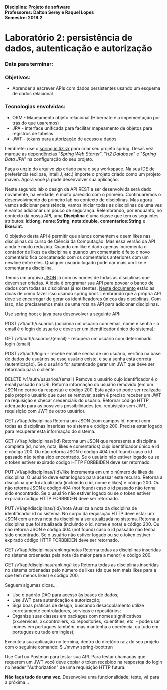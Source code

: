 **Disciplina: Projeto de software<br>
Professores: Dalton Serey e Raquel Lopes<br>
Semestre: 2019.2**

# Laboratório 2: persistência de dados, autenticação e autorização
### Data para terminar:

### Objetivos:
* Aprender a escrever APIs com dados persistentes usando um esquema de dados relacional 

### Tecnologias envolvidas:
* ORM - Mapeamento objeto relacional (Hibernate é a impementação por trás do que usaremos)
* JPA - interface unificada para facilitar mapeamento de objetos para registros de tabelas
* JWT - tokans para autorização de acesso a dados

Lembrete: use o [spring initizlizr](https://start.spring.io) para criar seu projeto spring. Desas vez marque as dependências "_Spring Web Starter_", "_H2 Database_" e "_Spring Data JPA_" na configuração do seu projeto.

Faça o unzip do arquivo zip criado para o seu workspace. Na sua IDE de preferência (eclipse, IntelliJ, etc.) importe o projeto criado como um projeto maven. Agora você já pode desenvolver sua aplicação.

Neste segundo lab o design da API REST a ser desenvolvida será dado novamente, na verdade, é muito parecido com o primeiro. Continuaremos o desenvolvimento do primeiro lab no contexto de disciplinas. Mas agora vamos adicionar persistência, vamos iniciar todas as disciplinas de uma vez e vamos adicionar um pouco de segurança. Relembrando, por enquanto, no contexto da nossa API, uma **Disciplina** é uma classe que tem os seguintes atributos: **id:long**, **nome:String**, **nota:double**, **comentarios:String** e **likes:int**.

O objetivo desta API é permitir que alunos comentem e deem likes nas disciplinas do curso de Ciência da Computação. Mas essa versão da API ainda é muito reduzida. Quando um like é dado apenas incrementa o contador de likes da disciplina e quando um comentário é feito o novo comentário fica concatenado com os comentários anteriores com um newline entre eles. Qualquer usuário logado pode dar mais um like e comentar na disciplina.

Temos um arquivo [JSON](./disciplinas.json) já com os nomes de todas as disciplinas que devem ser criadas. A ideia é programar sua API para povoar o banco de dados com todas as disciplinas já existentes. [Neste documento](bit.ly/inicia-dados-json) estão as dicas de como fazer isso usando spring boot. Lembrando que a própria API deve se encarregar de gerar os identificadores únicos das disciplinas. Com isso, não precisaremos mais de uma rota na API para adicionar disciplinas.

Use spring boot e java para desenvolver a seguinte API:

POST /v1/auth/usuarios (adiciona um usuario com email, nome e senha - o email é o login do usuario e deve ser um identificador único do sistema);

GET /v1/auth/usuarios/{email} - recupera um usuário com determinado login (email)

POST /v1/auth/login - recebe email e senha de um usuário, verifica na base de dados de usuários se esse usuário existe, e se a senha está correta (autenticação). Se o usuário for autenticado gerar um JWT que deve ser retornado para o cliente.

DELETE /v1/auth/usuarios/{email}
Remove o usuário cujo identificador é o email passado na URI. Retorna informação do usuário removido (em um JSON no corpo da resposta) e código 200. Esta ação só pode ser realizada pelo próprio usuário que quer se remover, assim é preciso receber um JWT na requisição e checar credenciais do usuário. Retornar código HTTP adequado para as possíveis possibilidades (ex. requisição sem JWT, requisição com JWT de outro usuário).

GET /v1/api/disciplinas 
Retorna um JSON (com campos id, nome) com todas as disciplinas inseridas no sistema e código 200. Precisa estar logado para recuperar esta informação do sistema.

GET /v1/api/disciplinas/{id}
Retorna um JSON que representa a disciplina completa (id, nome, nota, likes e comentarios) cujo identificador único é id e código 200. Ou não retorna JSON e código 404 (not found) caso o id passado não tenha sido encontrado. Se o usuário não estiver logado ou se o token estiver expirado código HTTP FORBBIDEN deve ser retornado.

PUT /v1/api/disciplinas/{id}/like 
Incrementa em um o número de likes da disciplina. O usuário deve estar logado para acessar este recurso.
Retorna a disciplina que foi atualizada (incluindo o id, nome e likes) e código 200. Ou não retorna JSON e código 404 (not found) caso o id passado não tenha sido encontrado. Se o usuário não estiver logado ou se o token estiver expirado código HTTP FORBBIDEN deve ser retornado.

PUT /v1/api/disciplinas/{id}/nota 
Atualiza a nota da disciplina de identificador id no sistema. No corpo da requisição HTTP deve estar um JSON com a nova nota da disciplina a ser atualizada no sistema. 
Retorna a disciplina que foi atualizada (incluindo o id, nome e nota) e código 200. Ou não retorna JSON e código 404 (not found) caso o id passado não tenha sido encontrado. Se o usuário não estiver logado ou se o token estiver expirado código HTTP FORBBIDEN deve ser retornado.

GET /v1/api/disciplinas/ranking/notas
Retorna todas as disciplinas inseridas no sistema ordenadas pela nota (da maior para a menor) e código 200.

GET /v1/api/disciplinas/ranking/likes
Retorna todas as disciplinas inseridas no sistema ordenadas pelo número de likes (da que tem mais likes para a que tem menos likes) e código 200.

Seguem algumas dicas...

* Use o padrão DAO para acesso às bases de dados;
* Use JWT para autenticação e autorização;
* Siga boas práticas de design, buscando desacoplamento utilize corretamente controladores, serviços e repositórios;
* Organize suas classes em packages com nomes significativos (xx.services, xx.controllers, xx.repositories, xx.entities, etc. - pode usar nomes em portugues também, mas mantenha a coerência, ou tudo em portugues ou tudo em ingles);

Execute a sua aplicação no termina, dentro do diretório raiz do seu projeto com o seguinte comando: 
$ ./mvnw spring-boot:run

Use Curl ou Postman para testar sua API. Para testar chamadas que requerem um JWT você deve copiar o token recebido na respostqa do login no header "Authorization" de uma requisição HTTP futura. 

**Não faça tudo de uma vez**. Desenvolva uma funcionalidade, teste, vá para a próxima…
